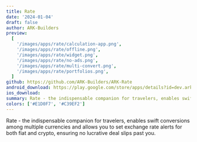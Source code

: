 ```yaml
---
title: Rate
date: '2024-01-04'
draft: false
author: ARK-Builders
preview:
  [
    '/images/apps/rate/calculation-app.png',
    '/images/apps/rate/offline.png',
    '/images/apps/rate/widget.png',
    '/images/apps/rate/no-ads.png',
    '/images/apps/rate/multi-convert.png',
    '/images/apps/rate/portfolios.png',
  ]
github: https://github.com/ARK-Builders/ARK-Rate
android_download: https://play.google.com/store/apps/details?id=dev.arkbuilders.rate
ios_download:
summary: Rate - the indispensable companion for travelers, enables swift conversions among multiple currencies and allows you to set exchange rate alerts for both fiat and crypto, ensuring no lucrative deal slips past you.
colors: ['#E1D0F7', '#C39EF2']
---
```


Rate - the indispensable companion for travelers, enables swift conversions among multiple currencies and allows you to set exchange rate alerts for both fiat and crypto, ensuring no lucrative deal slips past you.

